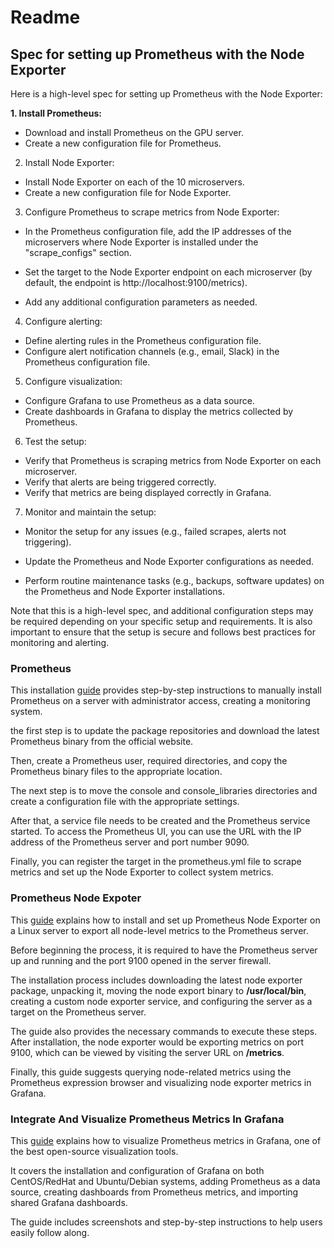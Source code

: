 # Readme

## Spec for setting up Prometheus with the Node Exporter

Here is a high-level spec for setting up Prometheus with the Node Exporter:

**1. Install Prometheus:**

- Download and install Prometheus on the GPU server.
- Create a new configuration file for Prometheus.

2.  Install Node Exporter:

- Install Node Exporter on each of the 10 microservers.
- Create a new configuration file for Node Exporter.

3. Configure Prometheus to scrape metrics from Node Exporter:

- In the Prometheus configuration file, add the IP addresses of the microservers where Node Exporter is installed under the "scrape_configs" section.

- Set the target to the Node Exporter endpoint on each microserver (by default, the endpoint is http://localhost:9100/metrics).
 - Add any additional configuration parameters as needed.

4. Configure alerting:

- Define alerting rules in the Prometheus configuration file.
- Configure alert notification channels (e.g., email, Slack) in the Prometheus configuration file.

5. Configure visualization:

- Configure Grafana to use Prometheus as a data source.
- Create dashboards in Grafana to display the metrics collected by Prometheus.

6. Test the setup:

- Verify that Prometheus is scraping metrics from Node Exporter on each microserver.
- Verify that alerts are being triggered correctly.
- Verify that metrics are being displayed correctly in Grafana.

7. Monitor and maintain the setup:

- Monitor the setup for any issues (e.g., failed scrapes, alerts not triggering).

- Update the Prometheus and Node Exporter configurations as needed.

- Perform routine maintenance tasks (e.g., backups, software updates) on the Prometheus and Node Exporter installations.

Note that this is a high-level spec, and additional configuration steps may be required depending on your specific setup and requirements. It is also important to ensure that the setup is secure and follows best practices for monitoring and alerting.

### Prometheus

This installation [guide](https://devopscube.com/install-configure-prometheus-linux/) provides step-by-step instructions to manually install Prometheus on a server with administrator access, creating a monitoring system. 

the first step is to update the package repositories and download the latest Prometheus binary from the official website. 

Then, create a Prometheus user, required directories, and copy the Prometheus binary files to the appropriate location. 

The next step is to move the console and console_libraries directories and create a configuration file with the appropriate settings. 

After that, a service file needs to be created and the Prometheus service started. To access the Prometheus UI, you can use the URL with the IP address of the Prometheus server and port number 9090. 

Finally, you can register the target in the prometheus.yml file to scrape metrics and set up the Node Exporter to collect system metrics.

### Prometheus Node Expoter

This [guide](https://devopscube.com/monitor-linux-servers-prometheus-node-exporter/) explains how to install and set up Prometheus Node Exporter on a Linux server to export all node-level metrics to the Prometheus server. 

Before beginning the process, it is required to have the Prometheus server up and running and the port 9100 opened in the server firewall. 

The installation process includes downloading the latest node exporter package, unpacking it, moving the node export binary to **/usr/local/bin**, creating a custom node exporter service, and configuring the server as a target on the Prometheus server. 

The guide also provides the necessary commands to execute these steps. After installation, the node exporter would be exporting metrics on port 9100, which can be viewed by visiting the server URL on **/metrics**. 

Finally, this guide suggests querying node-related metrics using the Prometheus expression browser and visualizing node exporter metrics in Grafana.

### Integrate And Visualize Prometheus Metrics In Grafana

This [guide](https://devopscube.com/integrate-visualize-prometheus-grafana/)  explains how to visualize Prometheus metrics in Grafana, one of the best open-source visualization tools. 

It covers the installation and configuration of Grafana on both CentOS/RedHat and Ubuntu/Debian systems, adding Prometheus as a data source, creating dashboards from Prometheus metrics, and importing shared Grafana dashboards. 

The guide includes screenshots and step-by-step instructions to help users easily follow along.
